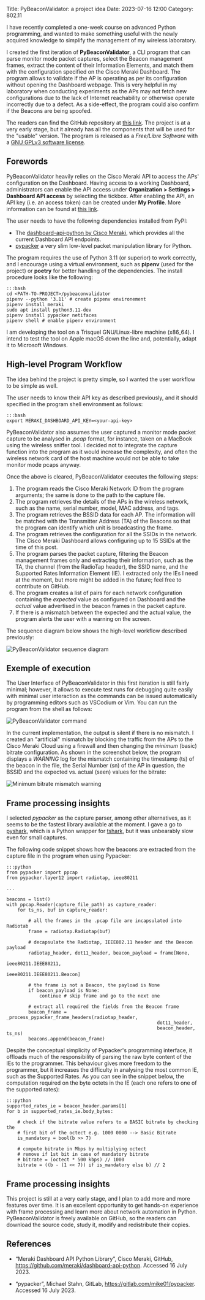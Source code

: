 Title: PyBeaconValidator: a project idea
Date: 2023-07-16 12:00
Category: 802.11

I have recently completed a one-week course on advanced Python programming, and
wanted to make something useful with the newly acquired knowledge to simplify
the management of my wireless laboratory.

I created the first iteration of **PyBeaconValidator**, a CLI program that can 
parse monitor mode packet captures, select the Beacon management frames, extract
the content of their Information Elements, and match them with the
configuration specified on the Cisco Meraki Dashboard. The program allows to 
validate if the AP is operating as per its configuration without opening the
Dashboard webpage. This is very helpful in my laboratory when conducting 
experiments as the APs may not fetch new configurations due to the lack of
Internet reachability or otherwise operate incorrectly due to a defect. As a 
side-effect, the program could also confirm if the Beacons are being spoofed.

The readers can find the GitHub repository at
[this link](https://github.com/castogio/pybeaconvalidator). The project is 
at a very early stage, but it already has all the components that will be used
for the "usable" version. The program is released as a _Free/Libre Software_ 
with a [GNU GPLv3 software license](https://www.gnu.org/licenses/gpl-3.0.en.html).

## Forewords

PyBeaconValidator heavily relies on the Cisco Meraki API to access the APs' configuration on the Dashboard. Having access to a working Dashboard,
administrators can enable the API access under **Organization > Settings > Dashboard API access** 
by selecting the tickbox. After enabling the API, an API
key (i.e. an access token) can be created under **My Profile**. More information
can be found at [this link](https://documentation.meraki.com/General_Administration/Other_Topics/Cisco_Meraki_Dashboard_API).

The user needs to have the following dependencies installed from PyPI:
- The [dashboard-api-python by Cisco Meraki](https://github.com/meraki/dashboard-api-python), 
  which provides all the current Dashboard API endpoints.
- [pypacker](https://gitlab.com/mike01/pypacker) a very slim low-level packet
  manipulation library for Python.

The program requires the use of Python 3.11 (or superior) to work correctly, and
I encourage using a virtual environment, such as **pipenv** (used for the project)
or __poetry__ for better handling of the dependencies. The install 
procedure looks like the following:

    :::bash
    cd <PATH-TO-PROJECT>/pybeaconvalidator
    pipenv --python '3.11' # create pipenv environement
    pipenv install meraki
    sudo apt install python3.11-dev
    pipenv install pypacker netifaces
    pipenv shell # enable pipenv environment

I am developing the tool on a Trisquel GNU/Linux-libre machine (x86_64).
I intend to test the tool on Apple macOS down the line and, potentially, adapt
it to Microsoft Windows.

## High-level Program Workflow

The idea behind the project is pretty simple, so I wanted the user workflow
to be simple as well.

The user needs to know their API key as described previously, and it should
specified in the program shell environment as follows:

    :::bash
    export MERAKI_DASHBOARD_API_KEY=<your-api-key> 

PyBeaconValidator also assumes the user captured a monitor mode packet capture to be
analysed in _.pcap_ format, for instance, taken on a MacBook using the wireless
sniffer tool. I decided not to integrate the capture function into the program as 
it would increase the complexity, and often the wireless network card of the
host machine would not be able to take monitor mode pcaps anyway.

Once the above is cleared, PyBeaconValidator executes the following steps:

1. The program reads the Cisco Meraki Network ID from the program arguments; the same
   is done to the path to the capture file.
2. The program retrieves the details of the APs in the wireless network, such as the name,
   serial number, model, MAC address, and tags.
3. The program retrieves the BSSID data for each AP. The information will be matched with
   the Transmitter Address (TA) of the Beacons so that the program can identify
   which unit is broadcasting the frame.
4. The program retrieves the configuration for all the SSIDs in the network. The Cisco
   Meraki Dashboard allows configuring up to 15 SSIDs at the time of this post.
5. The program parses the packet capture, filtering the Beacon management frames only and
   extracting their information, such as the TA, the channel (from the RadioTap 
   header), the SSID name, and the Supported Rates Information Element (IE).
   I extracted only the IEs I need at the moment, but more might be added in the
   future; feel free to contribute on GitHub.
6. The program creates a list of pairs for each network configuration containing
   the _expected_ value as configured on Dashboard and the _actual_ value
   advertised in the beacon frames in the packet capture.
7. If there is a mismatch between the expected and the actual value,
   the program alerts the user with a warning on the screen.

The sequence diagram below shows the high-level workflow described previously:

<!-- 
@startuml PyBeaconValidator
actor User as u #red
participant PyBeaconValidator as pr 
participant "Cisco Meraki Cloud" as mc #LightGreen
database "FileSystem" as fs

u->pr: network_id, pcap_path
pr->mc: get_all_aps(network_id)
pr<--mc: list[access_point]
loop for each access_point
    pr->mc: get_all_bssids(access_point)
    pr<--mc: list[bssid]
end
pr->mc: get_all_ssid_config(network_id)
pr<--mc: list[ssid_config]
pr->fs: read_file(pcap_path)
pr<--fs: pcap_file
pr->pr: parse pcap_file
pr->pr: compare(expected, actual)
u<--pr: show mismatches
@enduml
-->

![PyBeaconValidator sequence diagram]({static}/images/pybeaconvalidator_presentation/pybeaconvalidator_seq_diagram.png)

## Exemple of execution

The User Interface of PyBeaconValidator in this first iteration is still fairly
minimal; however, it allows to execute test runs for debugging quite easily
with minimal user interaction as the commands can be issued automatically by
programming editors such as VSCodium or Vim. You can run the program from
the shell as follows:

![PyBeaconValidator command]({static}/images/pybeaconvalidator_presentation/running_program.png)

In the current implementation, the output is silent if there is no mismatch. I created an
"artificial" mismatch by blocking the traffic from the APs to the Cisco Meraki
Cloud using a firewall and then changing the _minimum_ (basic) bitrate configuration.
As shown in the screenshot below, the program displays a _WARNING_ log for the
mismatch containing the timestamp (ts) of the beacon in the file, the Serial
Number (sn) of the AP in question, the BSSID and the expected vs. actual (seen)
values for the bitrate:

![Minimum bitrate mismatch warning]({static}/images/pybeaconvalidator_presentation/output.png)

## Frame processing insights

I selected _pypacker_ as the capture parser, among other alternatives, as it seems 
to be the fastest library available at the moment. I gave a go to
[pyshark](https://github.com/KimiNewt/pyshark), which is a Python wrapper for
[tshark](https://man.archlinux.org/man/tshark.1), but it was unbearably slow
even for small captures.

The following code snippet shows how the beacons are extracted from the capture 
file in the program when using Pypacker:

    :::python
    from pypacker import ppcap
    from pypacker.layer12 import radiotap, ieee80211

    ...

    beacons = list()
    with ppcap.Reader(capture_file_path) as capture_reader:
        for ts_ns, buf in capture_reader:

            # all the frames in the .pcap file are incapsulated into Radiotab
            frame = radiotap.Radiotap(buf) 

            # decapsulate the Radiotap, IEEE802.11 header and the Beacon payload
            radiotap_header, dot11_header, beacon_payload = frame[None, 
                                                                  ieee80211.IEEE80211, 
                                                                  ieee80211.IEEE80211.Beacon]

            # the frame is not a Beacon, the payload is None
            if beacon_payload is None:
                continue # skip frame and go to the next one

            # extract all required the fields from the Beacon frame
            beacon_frame = _process_pypacker_frame_headers(radiotap_header,
                                                           dot11_header, 
                                                           beacon_header, ts_ns)
            beacons.append(beacon_frame)

Despite the conceptual simplicity of Pypacker's programming interface, it
offloads much of the responsibility of parsing the raw byte content of the IEs
to the programmer. This behaviour gives more freedom to the programmer, but
it increases the difficulty in analysing the most common IE, such as the
Supported Rates. As you can see in the snippet below, the computation required on
the byte octets in the IE (each one refers to one of the supported rates):

    :::python
    supported_rates_ie = beacon_header.params[1]
    for b in supported_rates_ie.body_bytes:

        # check if the bitrate value refers to a BASIC bitrate by checking the
        # first bit of the octect e.g. 1000 0000 --> Basic Bitrate
        is_mandatory = bool(b >> 7) 

        # compute bitrate in Mbps by multiplying octect
        # remove if 1st bit in case of mandatory bitrate
        # bitrate = (octect * 500 kbps) // 1000
        bitrate = ((b - (1 << 7)) if is_mandatory else b) // 2

## Frame processing insights

This project is still at a very early stage, and I plan to add
more and more features over time. It is an excellent opportunity to get
hands-on experience with frame processing and learn more about network
automation in Python. PyBeaconValidator is freely available on GitHub, so the
readers can download the source code, study it, modify and redistribute their
copies.

## References

- “Meraki Dashboard API Python Library”, 
   Cisco Meraki, GitHub, https://github.com/meraki/dashboard-api-python. 
   Accessed 16 July 2023.

- “pypacker”, Michael Stahn, GitLab, https://gitlab.com/mike01/pypacker. 
   Accessed 16 July 2023.


